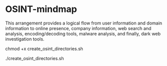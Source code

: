 # OSINT-mindmap
This arrangement provides a logical flow from user information and domain information to online presence, company information, web search and analysis, encoding/decoding tools, malware analysis, and finally, dark web investigation tools.


chmod +x create_osint_directories.sh

./create_osint_directories.sh


